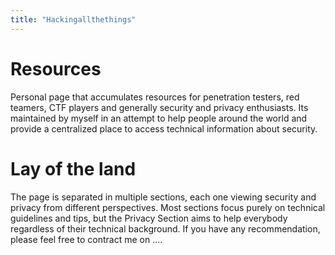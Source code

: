 ```yaml
---
title: "Hackingallthethings"
---
```


# Resources
Personal page that accumulates resources for penetration testers, red teamers, CTF players and generally security and privacy enthusiasts. Its maintained by myself in an attempt to help people around the world and provide a centralized place to access technical information about security.

# Lay of the land
The page is separated in multiple sections, each one viewing  security and privacy from different perspectives. Most sections focus purely on technical guidelines and tips, but the Privacy Section aims to help everybody regardless of their technical background. If you have any recommendation, please feel free to contract me on ....

